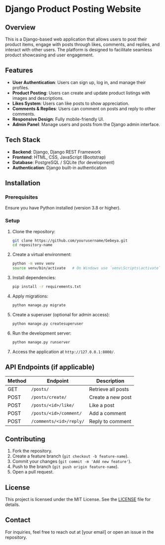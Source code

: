 # Django Product Posting Website

## Overview
This is a Django-based web application that allows users to post their product items, engage with posts through likes, comments, and replies, and interact with other users. The platform is designed to facilitate seamless product showcasing and user engagement.

## Features
- **User Authentication**: Users can sign up, log in, and manage their profiles.
- **Product Posting**: Users can create and update product listings with images and descriptions.
- **Likes System**: Users can like posts to show appreciation.
- **Comments & Replies**: Users can comment on posts and reply to other comments.
- **Responsive Design**: Fully mobile-friendly UI.
- **Admin Panel**: Manage users and posts from the Django admin interface.

## Tech Stack
- **Backend**: Django, Django REST Framework
- **Frontend**: HTML, CSS, JavaScript (Bootstrap)
- **Database**: PostgreSQL / SQLite (for development)
- **Authentication**: Django built-in authentication

## Installation

### Prerequisites
Ensure you have Python installed (version 3.8 or higher).

### Setup
1. Clone the repository:
   ```sh
   git clone https://github.com/yourusername/Gebeya.git
   cd repository-name
   ```
2. Create a virtual environment:
   ```sh
   python -m venv venv
   source venv/bin/activate   # On Windows use `venv\Scripts\activate`
   ```
3. Install dependencies:
   ```sh
   pip install -r requirements.txt
   ```
4. Apply migrations:
   ```sh
   python manage.py migrate
   ```
5. Create a superuser (optional for admin access):
   ```sh
   python manage.py createsuperuser
   ```
6. Run the development server:
   ```sh
   python manage.py runserver
   ```
7. Access the application at `http://127.0.0.1:8000/`.

## API Endpoints (if applicable)
| Method | Endpoint           | Description              |
|--------|-------------------|--------------------------|
| GET    | `/posts/`         | Retrieve all posts      |
| POST   | `/posts/create/`  | Create a new post       |
| POST   | `/posts/<id>/like/` | Like a post           |
| POST   | `/posts/<id>/comment/` | Add a comment    |
| POST   | `/comments/<id>/reply/` | Reply to comment |

## Contributing
1. Fork the repository.
2. Create a feature branch (`git checkout -b feature-name`).
3. Commit your changes (`git commit -m 'Add new feature'`).
4. Push to the branch (`git push origin feature-name`).
5. Open a pull request.

## License
This project is licensed under the MIT License. See the [LICENSE](LICENSE) file for details.

## Contact
For inquiries, feel free to reach out at [your email] or open an issue in the repository.
